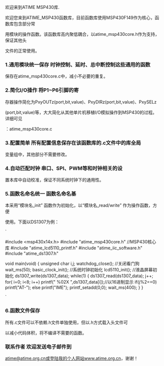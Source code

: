 欢迎来到ATIME MSP430库.

欢迎您来到ATIME_MSP430函数库，目前函数库使用MSP430F149作为核心，函数库包含部分常

用模块的操作函数。该函数库高内聚低耦合，以atime_msp430core.h作为支持，保证其他头

文件的正常使用。 

### 1.通用模块统一保存 时钟控制、延时、总中断控制这些通用的函数

保存在atime_msp430core.c中，减小不必要的重复。 

### 2.简化I/O操作 将P1~P6引脚的寄

存器操作简化为PxyOUTz(port,bit,value)、PxyDIRz(port,bit,value)、PxySELz

(port,bit,value)等，大大简化从其他单片机移植I/O模拟操作到MSP430的过程。详细可见

：atime_msp430core.c 

### 3.配置简单 所有配置信息保存在该函数库的.c文件中的库全局

变量组中，其他部分不需要修改。 

### 4.自动匹配时钟 串口、SPI、PWM等和时钟相关的设

置本库中自动校准，保证不同系统时钟下的通用性。 

### 5.函数名命名统一 函数名命名基

本采用“模块名_init” 函数作为初始化，以“模块名_read/write” 作为操作函数，方便

使用。下面以DS1307为例：

 
`

  #include <msp430x14x.h>
  #include "atime_msp430core.h"                  //MSP430核心库
  #include "atime_lcd5110_printf.h"
  #include "atime_iic_software.h"
  #include "atime_ds1307.h"

  void main(void)
  {
     unsigned char i,j;
      watchdog_close();                          //关闭看门狗
      wait_ms(50);
      basic_clock_init();                        //系统时钟初始化
      lcd5110_init();                            //液晶屏幕初始化
      ds1307_write(ds1307_data);
      while(1)
      {
         ds1307_read(ds1307_data);
          j++;
          for( i=0; i<8; i++)
             printf("  %02X   ",ds1307_data[i]);//以16进制显示
          if(j%2==0)
             printf("AT-");
          else
             printf("IME");
          printf_setadd(0,0);
          wait_ms(400);
      } 
  }


`

### 6.函数文件保存 

所有.c文件可以不依赖.h文件单独使用，但以.h方式载入头文件可

以减小代码体积，将不编译不需要的函数。 


### 联系作者 欢迎发送电子邮件到

atime@atime.org.cn或登陆我的个人网站www.atime.org.cn，谢谢！
